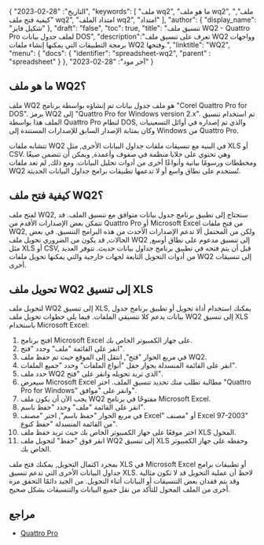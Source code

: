 {
"التاريخ": "28-02-2023",
  "keywords": [
"ملف wq2",
"ما هو ملف wq2",
"ملف",
"كيفية فتح ملف wq2",
"امتداد الملف wq2",
"امتداد"
],
  "author": {
"display_name": "شكيل فايز"
},
"draft": "false",
"toc": true,
"title": "تنسيق ملف WQ2 - Quattro Pro لملف جدول بيانات DOS",
  "description":"تعرف على تنسيق ملف WQ2 وواجهات برمجة التطبيقات التي يمكنها إنشاء ملفات WQ2 وفتحها.",
"linktitle": "WQ2",
  "menu": {
    "docs": {
      "identifier": "spreadsheet-wq2",
"parent" : "spreadsheet"
}
},
"آخر مود": "28-02-2023"
}

## ما هو ملف WQ2؟

ملف WQ2 هو ملف جدول بيانات تم إنشاؤه بواسطة برنامج "Corel Quattro Pro for DOS". يرمز WQ2 إلى "Quattro Pro for Windows version 2.x". تم استخدام تنسيق الملف هذا بواسطة Quattro Pro لنظام DOS, والذي تم إصداره في أوائل التسعينيات وكان بمثابة الإصدار السابق للإصدارات المستندة إلى Windows من Quattro Pro.

تتشابه ملفات WQ2 في البنية مع تنسيقات ملفات جداول البيانات الأخرى, مثل XLS أو CSV. وهي تحتوي على خلايا منظمة في صفوف وأعمدة, ويمكن أن تتضمن صيغًا ومخططات ورسومًا بيانية وأنواعًا أخرى من أدوات تحليل البيانات. ومع ذلك, لم تعد ملفات WQ2 تُستخدم على نطاق واسع أو لا تدعمها تطبيقات برامج جداول البيانات الحديثة.

## كيفية فتح ملف WQ2؟

لفتح ملف WQ2, ستحتاج إلى تطبيق برنامج جدول بيانات متوافق مع تنسيق الملف. قد تتمكن بعض الإصدارات الأقدم من Quattro Pro أو Microsoft Excel من فتح ملفات WQ2, ولكن من المحتمل ألا تدعم الإصدارات الأحدث من هذه البرامج التنسيق. في بعض الحالات, قد يكون من الضروري تحويل ملف WQ2 إلى تنسيق مدعوم على نطاق أوسع, مثل XLS أو CSV, قبل أن يتم فتحه في تطبيق برنامج جداول بيانات حديث. تتوفر العديد من أدوات التحويل التابعة لجهات خارجية والتي يمكنها تحويل ملفات WQ2 إلى تنسيقات أخرى.

## تحويل ملف WQ2 إلى تنسيق XLS

لتحويل ملف WQ2 إلى تنسيق XLS, يمكنك استخدام أداة تحويل أو تطبيق برنامج جدول بيانات يدعم كلا تنسيقي الملفات. فيما يلي خطوات تحويل ملف WQ2 إلى تنسيق XLS باستخدام Microsoft Excel:

1. افتح برنامج Microsoft Excel على جهاز الكمبيوتر الخاص بك.
2. انقر على القائمة "ملف" وحدد "فتح".
3. في مربع الحوار "فتح", انتقل إلى الموقع حيث تم حفظ ملف WQ2.
4. انقر على القائمة المنسدلة بجوار حقل "أنواع الملفات" وحدد "جميع الملفات".
5. حدد ملف WQ2 الذي تريد تحويله وانقر على "فتح".
6. سيعرض Microsoft Excel مطالبة تطلب منك تحديد تنسيق الملف. اختر "Quattro Pro for Windows" وانقر على "موافق".
7. يجب الآن أن يكون ملف WQ2 مفتوحًا في برنامج Microsoft Excel.
8. انقر على القائمة "ملف" وحدد "حفظ باسم".
9. في مربع الحوار "حفظ باسم", اختر "مصنف Excel" أو "مصنف Excel 97-2003" من القائمة المنسدلة "حفظ كنوع".
10. اختر موقعًا على جهاز الكمبيوتر الخاص بك حيث تريد حفظ ملف XLS المحول.
11. انقر فوق "حفظ" لتحويل ملف WQ2 إلى تنسيق XLS وحفظه على جهاز الكمبيوتر الخاص بك.

بمجرد اكتمال التحويل, يمكنك فتح ملف XLS في Microsoft Excel أو تطبيقات برامج جداول البيانات الأخرى التي تدعم تنسيق XLS. لاحظ أن عملية التحويل قد لا تكون مثالية وقد يتم فقدان بعض التنسيقات أو البيانات أثناء التحويل. من الجيد دائمًا التحقق مرة أخرى من الملف المحول للتأكد من نقل جميع البيانات والتنسيقات بشكل صحيح.

## مراجع
* [Quattro Pro](https://en.wikipedia.org/wiki/Quattro_Pro)

